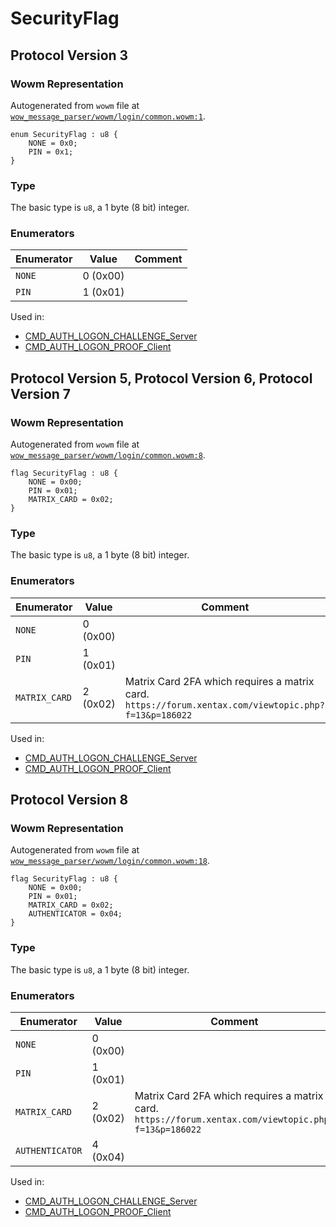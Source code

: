 # SecurityFlag

## Protocol Version 3

### Wowm Representation

Autogenerated from `wowm` file at [`wow_message_parser/wowm/login/common.wowm:1`](https://github.com/gtker/wow_messages/tree/main/wow_message_parser/wowm/login/common.wowm#L1).

```rust,ignore
enum SecurityFlag : u8 {
    NONE = 0x0;
    PIN = 0x1;
}
```
### Type
The basic type is `u8`, a 1 byte (8 bit) integer.
### Enumerators
| Enumerator | Value  | Comment |
| --------- | -------- | ------- |
| `NONE` | 0 (0x00) |  |
| `PIN` | 1 (0x01) |  |

Used in:
* [CMD_AUTH_LOGON_CHALLENGE_Server](cmd_auth_logon_challenge_server.md)
* [CMD_AUTH_LOGON_PROOF_Client](cmd_auth_logon_proof_client.md)

## Protocol Version 5, Protocol Version 6, Protocol Version 7

### Wowm Representation

Autogenerated from `wowm` file at [`wow_message_parser/wowm/login/common.wowm:8`](https://github.com/gtker/wow_messages/tree/main/wow_message_parser/wowm/login/common.wowm#L8).

```rust,ignore
flag SecurityFlag : u8 {
    NONE = 0x00;
    PIN = 0x01;
    MATRIX_CARD = 0x02;
}
```
### Type
The basic type is `u8`, a 1 byte (8 bit) integer.
### Enumerators
| Enumerator | Value  | Comment |
| --------- | -------- | ------- |
| `NONE` | 0 (0x00) |  |
| `PIN` | 1 (0x01) |  |
| `MATRIX_CARD` | 2 (0x02) | Matrix Card 2FA which requires a matrix card.<br/>`https://forum.xentax.com/viewtopic.php?f=13&p=186022` |

Used in:
* [CMD_AUTH_LOGON_CHALLENGE_Server](cmd_auth_logon_challenge_server.md)
* [CMD_AUTH_LOGON_PROOF_Client](cmd_auth_logon_proof_client.md)
## Protocol Version 8

### Wowm Representation

Autogenerated from `wowm` file at [`wow_message_parser/wowm/login/common.wowm:18`](https://github.com/gtker/wow_messages/tree/main/wow_message_parser/wowm/login/common.wowm#L18).

```rust,ignore
flag SecurityFlag : u8 {
    NONE = 0x00;
    PIN = 0x01;
    MATRIX_CARD = 0x02;
    AUTHENTICATOR = 0x04;
}
```
### Type
The basic type is `u8`, a 1 byte (8 bit) integer.
### Enumerators
| Enumerator | Value  | Comment |
| --------- | -------- | ------- |
| `NONE` | 0 (0x00) |  |
| `PIN` | 1 (0x01) |  |
| `MATRIX_CARD` | 2 (0x02) | Matrix Card 2FA which requires a matrix card.<br/>`https://forum.xentax.com/viewtopic.php?f=13&p=186022` |
| `AUTHENTICATOR` | 4 (0x04) |  |

Used in:
* [CMD_AUTH_LOGON_CHALLENGE_Server](cmd_auth_logon_challenge_server.md)
* [CMD_AUTH_LOGON_PROOF_Client](cmd_auth_logon_proof_client.md)
